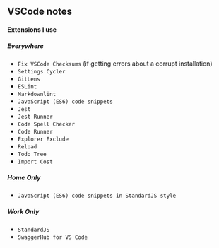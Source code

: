 ## VSCode notes

#### Extensions I use

##### Everywhere

- `Fix VSCode Checksums` (if getting errors about a corrupt installation)
- `Settings Cycler`
- `GitLens`
- `ESLint`
- `Markdownlint`
- `JavaScript (ES6) code snippets`
- `Jest`
- `Jest Runner`
- `Code Spell Checker`
- `Code Runner`
- `Explorer Exclude`
- `Reload`
- `Todo Tree`
- `Import Cost`

##### Home Only

- `JavaScript (ES6) code snippets in StandardJS style`

##### Work Only
- `StandardJS`
- `SwaggerHub for VS Code`
